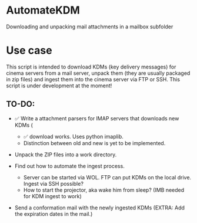 # AutomateKDM
Downloading and unpacking mail attachments in a mailbox subfolder
# Use case
This script is intended to download KDMs (key delivery messages) for cinema servers from a mail server, unpack them (they are usually packaged in zip files) and ingest them into the cinema server via FTP or SSH. This script is under development at the moment!
## TO-DO:
- :white_check_mark: Write a attachment parsers for IMAP servers that downloads new KDMs (
	- :white_check_mark: download works. Uses python imaplib.
	- Distinction between old and new is yet to be implemented.

- Unpack the ZIP files into a work directory.
- Find out how to automate the ingest process.
  - Server can be started via WOL. FTP can put KDMs on the local drive. Ingest via SSH possible?
  - How to start the projector, aka wake him from sleep? (IMB needed for KDM ingest to work)
- Send a conformation mail with the newly ingested KDMs (EXTRA: Add the expiration dates in the mail.)  

